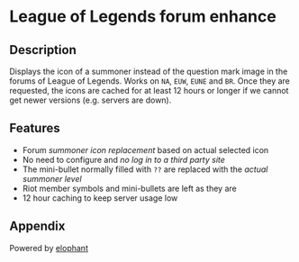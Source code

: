 # League of Legends forum enhance

## Description

Displays the icon of a summoner instead of the question mark image in the forums of League of Legends. Works on `NA`, `EUW`, `EUNE` and `BR`. Once they are requested, the icons are cached for at least 12 hours or longer if we cannot get newer versions (e.g. servers are down).


## Features

* Forum *summoner icon replacement* based on actual selected icon
* No need to configure and *no log in to a third party site*
* The mini-bullet normally filled with `??` are replaced with the *actual summoner level*
* Riot member symbols and mini-bullets are left as they are
* 12 hour caching to keep server usage low


## Appendix

Powered by [elophant](http://www.elophant.com/ "LoL Champion and Summoner Stats")